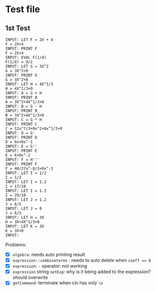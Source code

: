 # Test file
## 1st Test

```
INPUT: LET F = 2X + 4
F = 2X+4
INPUT: PRINT F
F = 2X+4
INPUT: EVAL F(1/4)
F(1/4) = 9/2
INPUT: LET G = 3X^2
G = 3X^2+0
INPUT: PRINT G
G = 3X^2+0
INPUT: LET H = 4X^1/3
H = 4X^1/3+0
INPUT: A = G + H
INPUT: PRINT A
A = 3X^2+4X^1/3+0
INPUT: B = G - H
INPUT: PRINT B
B = 3X^2+4X^1/3+0
INPUT: C = G * H
INPUT: PRINT C
C = 12x^7/3+0x^2+0x^1/3+0
INPUT: D = G'
INPUT: PRINT D
D = 6x+0x^-1
INPUT: E = G''
INPUT: PRINT E
E = 6+0x^-2
INPUT: F = H'''
INPUT: PRINT F
F = 40/27x^-8/3+0x^-3
INPUT: LET I = 1/2
I = 1/2
INPUT: LET I = 1.2
I = 17/10
INPUT: LET I = 1.2
I = 29/10
INPUT: LET J = 1.2
J = 6/5
INPUT: LET J = 0
J = 6/5
INPUT: LET H = 3X
H = 3X+4X^1/3+0
INPUT: LET K = 3X
K = 3X+0
INPUT:
```
Problems: 

- [x] `algebra`: needs auto printing result
- [x] `expression::combineterms` : needs to auto delete when `coeff == 0`
- [x] `expression`: `-` operator: not working
- [x] `expression` string `setExp`: why is it being added to the expression?  should overwrite
- [x] `getCommand`: terminate when cin has only `\n`
